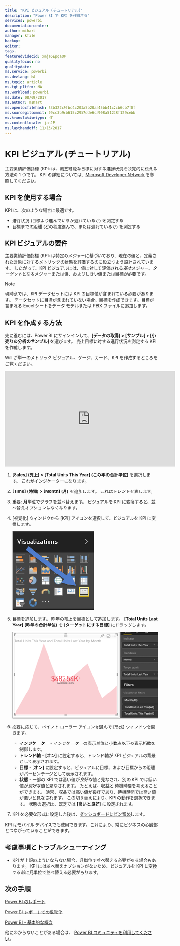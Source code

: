 ```yaml
---
title: "KPI ビジュアル (チュートリアル)"
description: "Power BI で KPI を作成する"
services: powerbi
documentationcenter: 
author: mihart
manager: kfile
backup: 
editor: 
tags: 
featuredvideoid: xmja6EpqaO0
qualityfocus: no
qualitydate: 
ms.service: powerbi
ms.devlang: NA
ms.topic: article
ms.tgt_pltfrm: NA
ms.workload: powerbi
ms.date: 08/09/2017
ms.author: mihart
ms.openlocfilehash: 23b322c9fbc4c203a5b20aa45bb41c2cb6cb7f0f
ms.sourcegitcommit: 99cc3b9cb615c2957dde6ca908a51238f129cebb
ms.translationtype: HT
ms.contentlocale: ja-JP
ms.lasthandoff: 11/13/2017
---
```

# <a name="kpi-visuals-tutorial"></a>KPI ビジュアル (チュートリアル)
主要業績評価指標 (KPI) は、測定可能な目標に対する進捗状況を視覚的に伝える方法の 1 つです。 KPI の詳細については、[Microsoft Developer Network](https://msdn.microsoft.com/library/hh272050) を参照してください。

## <a name="when-to-use-a-kpi"></a>KPI を使用する場合
KPI は、次のような場合に最適です。

* 進行状況 (目標より進んでいるか遅れているか) を測定する
* 目標までの距離 (どの程度進んで、または遅れているか) を測定する   

## <a name="kpi-visual-requirements"></a>KPI ビジュアルの要件
主要業績評価指標 (KPI) は特定のメジャーに基づいており、現在の値と、定義された対象に対するメトリックの状態を評価するのに役立つよう設計されています。 したがって、KPI ビジュアルには、値に対して評価される*基本*メジャー、*ターゲット*となるメジャーまたは値、およびしきい値または目標が必要です。

> [!NOTE]
> 現時点では、KPI データセットには KPI の目標値が含まれている必要があります。 データセットに目標が含まれていない場合、目標を作成できます。目標が含まれる Excel シートをデータ モデルまたは PBIX ファイルに追加します。
> 
> 

## <a name="how-to-create-a-kpi"></a>KPI を作成する方法
先に進むには、Power BI にサインインして、**[データの取得] > [サンプル] > [小売りの分析のサンプル]** を選びます。 売上目標に対する進行状況を測定する KPI を作成します。

Will が単一のメトリック ビジュアル、ゲージ、カード、KPI を作成するところをご覧ください。

<iframe width="560" height="315" src="https://www.youtube.com/embed/xmja6EpqaO0?list=PL1N57mwBHtN0JFoKSR0n-tBkUJHeMP2cP" frameborder="0" allowfullscreen></iframe>

1. **\[Sales] \(売上) > \[Total Units This Year] \(この年の合計単位)** を選択します。  これがインジケーターになります。
2. **\[Time] \(時間) > \[Month] \(月)** を追加します。  これはトレンドを表します。
3. 重要: **月**単位でグラフを並べ替えます。 ビジュアルを KPI に変換すると、並べ替えオプションはなくなります。
4. [視覚化] ウィンドウから [KPI] アイコンを選択して、ビジュアルを KPI に変換します。
   
    ![](media/power-bi-visualization-kpi/power-bi-kpi-icon.png)
5. 目標を追加します。 昨年の売上を目標として追加します。 **\[Total Units Last Year] \(昨年の合計単位)** を **[ターゲットにする目標]** にドラッグします。
   
    ![](media/power-bi-visualization-kpi/power-bi-kpi.png)
6. 必要に応じて、ペイント ローラー アイコンを選んで [形式] ウィンドウを開きます。
   
   * **インジケーター** - インジケーターの表示単位と小数点以下の表示桁数を制御します。
   * **トレンド軸** - **[オン]** に設定すると、トレンド軸が KPI ビジュアルの背景として表示されます。  
   * **目標** - **[オン]** に設定すると、ビジュアルに目標、および目標からの距離がパーセンテージとして表示されます。
   * **状態** - 一部の KPI では高い値が*良好な*値と見なされ、別の KPI では低い値が*良好な*値と見なされます。 たとえば、収益と 待機時間を考えることができます。 通常、収益では高い値が良好であり、待機時間では高い値が悪いと見なされます。 この切り替えにより、KPI の動作を選択できます。 状態の選択は、既定では **[高いと良好]** に設定されます。
7. KPI を必要な形式に設定した後は、[ダッシュボードにピン留め](service-dashboard-pin-tile-from-report.md)します。

KPI はモバイル デバイスでも使用できます。これにより、常にビジネスの心臓部とつながっていることができます。

## <a name="considerations-and-troubleshooting"></a>考慮事項とトラブルシューティング
* KPI が上記のようにならない場合、月単位で並べ替える必要がある場合もあります。 KPI には並べ替えオプションがないため、ビジュアルを KPI に変換する*前*に月単位で並べ替える必要があります。

## <a name="next-steps"></a>次の手順
[Power BI のレポート](service-reports.md)

[Power BI レポートでの視覚化](power-bi-report-visualizations.md)

[Power BI - 基本的な概念](service-basic-concepts.md)

他にわからないことがある場合は、 [Power BI コミュニティを利用してください](http://community.powerbi.com/)。

